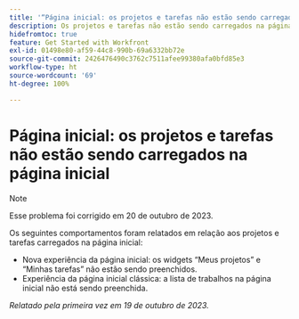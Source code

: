 ```yaml
---
title: '“Página inicial: os projetos e tarefas não estão sendo carregados na página inicial”'
description: Os projetos e tarefas não estão sendo carregados na página inicial
hidefromtoc: true
feature: Get Started with Workfront
exl-id: 01498e80-af59-44c8-990b-69a6332bb72e
source-git-commit: 2426476490c3762c7511afee99380afa0bfd85e3
workflow-type: ht
source-wordcount: '69'
ht-degree: 100%

---
```


# Página inicial: os projetos e tarefas não estão sendo carregados na página inicial

>[!NOTE]
>
>Esse problema foi corrigido em 20 de outubro de 2023.

Os seguintes comportamentos foram relatados em relação aos projetos e tarefas carregados na página inicial:

* Nova experiência da página inicial: os widgets “Meus projetos” e “Minhas tarefas” não estão sendo preenchidos.
* Experiência da página inicial clássica: a lista de trabalhos na página inicial não está sendo preenchida.

_Relatado pela primeira vez em 19 de outubro de 2023._
